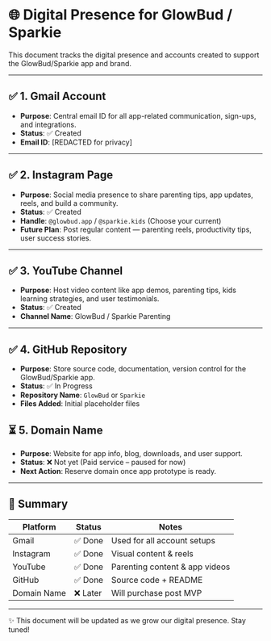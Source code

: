 # 🌐 Digital Presence for GlowBud / Sparkie

This document tracks the digital presence and accounts created to support the GlowBud/Sparkie app and brand.

---

## ✅ 1. Gmail Account
- **Purpose**: Central email ID for all app-related communication, sign-ups, and integrations.
- **Status**: ✅ Created
- **Email ID**: [REDACTED for privacy]

---

## ✅ 2. Instagram Page
- **Purpose**: Social media presence to share parenting tips, app updates, reels, and build a community.
- **Status**: ✅ Created
- **Handle**: `@glowbud.app` / `@sparkie.kids` (Choose your current)
- **Future Plan**: Post regular content — parenting reels, productivity tips, user success stories.

---

## ✅ 3. YouTube Channel
- **Purpose**: Host video content like app demos, parenting tips, kids learning strategies, and user testimonials.
- **Status**: ✅ Created
- **Channel Name**: GlowBud / Sparkie Parenting

---

## ✅ 4. GitHub Repository
- **Purpose**: Store source code, documentation, version control for the GlowBud/Sparkie app.
- **Status**: ✅ In Progress
- **Repository Name**: `GlowBud` or `Sparkie`
- **Files Added**: Initial placeholder files


## ⏳ 5. Domain Name
- **Purpose**: Website for app info, blog, downloads, and user support.
- **Status**: ❌ Not yet (Paid service – paused for now)
- **Next Action**: Reserve domain once app prototype is ready.

---

## 📌 Summary
| Platform    | Status | Notes                           |
|-------------|--------|---------------------------------|
| Gmail       | ✅ Done | Used for all account setups     |
| Instagram   | ✅ Done | Visual content & reels          |
| YouTube     | ✅ Done | Parenting content & app videos  |
| GitHub      | ✅ Done | Source code + README            |
| Domain Name | ❌ Later | Will purchase post MVP         |

---

✨ This document will be updated as we grow our digital presence. Stay tuned!
